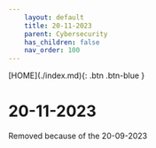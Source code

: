 ```yaml
---
    layout: default
    title: 20-11-2023
    parent: Cybersecurity
    has_children: false
    nav_order: 100
---
```


<span class="fs-1">
[HOME](./index.md){: .btn .btn-blue }
</span>

# 20-11-2023
Removed because of the 20-09-2023